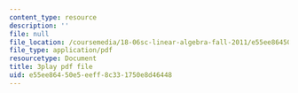 ```yaml
---
content_type: resource
description: ''
file: null
file_location: /coursemedia/18-06sc-linear-algebra-fall-2011/e55ee86450e5eeff8c331750e8d46448_cdZnhQjJu4I.pdf
file_type: application/pdf
resourcetype: Document
title: 3play pdf file
uid: e55ee864-50e5-eeff-8c33-1750e8d46448
---
```


